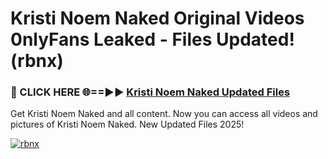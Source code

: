 # Kristi Noem Naked Original Videos 0nlyFans Leaked - Files Updated! (rbnx)

<h3>🔴 CLICK HERE 🌐==►► <a href="https://tinyurl.com/yckcrads" rel="nofollow">Kristi Noem Naked Updated Files</a></h3>

Get Kristi Noem Naked and all content. Now you can access all videos and pictures of Kristi Noem Naked. New Updated Files 2025!

[![rbnx](https://i.imgur.com/hpKpOFt.gif)](https://tinyurl.com/yckcrads)
